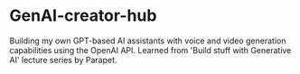 # GenAI-creator-hub
Building my own GPT-based AI assistants with voice and video generation capabilities using the OpenAI API. 
Learned from 'Build stuff with Generative AI' lecture series by Parapet.
